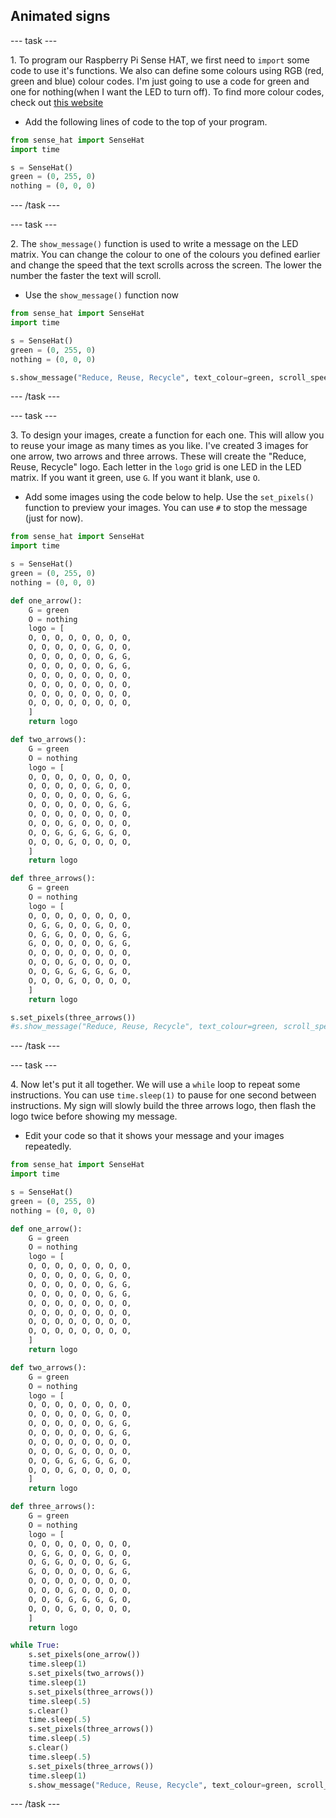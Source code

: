 ## Animated signs

--- task ---

1\. To program our Raspberry Pi Sense HAT, we first need to `import` some code to use it's functions. We also can define some colours using RGB (red, green and blue) colour codes. I'm just going to use a code for green and one for nothing(when I want the LED to turn off). To find more colour codes, check out [this website](https://flaviocopes.com/rgb-color-codes/)

+ Add the following lines of code to the top of your program.

```python
from sense_hat import SenseHat
import time

s = SenseHat()
green = (0, 255, 0)
nothing = (0, 0, 0)
```

--- /task ---

--- task ---

2\. The `show_message()` function is used to write a message on the LED matrix. You can change the colour to one of the colours you defined earlier and change the speed that the text scrolls across the screen. The lower the number the faster the text will scroll.

+ Use the `show_message()` function now

```python
from sense_hat import SenseHat
import time

s = SenseHat()
green = (0, 255, 0)
nothing = (0, 0, 0)

s.show_message("Reduce, Reuse, Recycle", text_colour=green, scroll_speed=0.05)
```

--- /task ---

--- task ---

3\. To design your images, create a function for each one. This will allow you to reuse your image as many times as you like. I've created 3 images for one arrow, two arrows and three arrows. These will create the "Reduce, Reuse, Recycle" logo. Each letter in the `logo` grid is one LED in the LED matrix. If you want it green, use `G`. If you want it blank, use `O`.

+ Add some images using the code below to help. Use the `set_pixels()` function to preview your images. You can use `#` to stop the message (just for now).

```python
from sense_hat import SenseHat
import time

s = SenseHat()
green = (0, 255, 0)
nothing = (0, 0, 0)

def one_arrow():
    G = green
    O = nothing
    logo = [
    O, O, O, O, O, O, O, O,
    O, O, O, O, O, G, O, O,
    O, O, O, O, O, O, G, G,
    O, O, O, O, O, O, G, G,
    O, O, O, O, O, O, O, O,
    O, O, O, O, O, O, O, O,
    O, O, O, O, O, O, O, O,
    O, O, O, O, O, O, O, O,
    ]
    return logo

def two_arrows():
    G = green
    O = nothing
    logo = [
    O, O, O, O, O, O, O, O,
    O, O, O, O, O, G, O, O,
    O, O, O, O, O, O, G, G,
    O, O, O, O, O, O, G, G,
    O, O, O, O, O, O, O, O,
    O, O, O, G, O, O, O, O,
    O, O, G, G, G, G, G, O,
    O, O, O, G, O, O, O, O,
    ]
    return logo

def three_arrows():
    G = green
    O = nothing
    logo = [
    O, O, O, O, O, O, O, O,
    O, G, G, O, O, G, O, O,
    O, G, G, O, O, O, G, G,
    G, O, O, O, O, O, G, G,
    O, O, O, O, O, O, O, O,
    O, O, O, G, O, O, O, O,
    O, O, G, G, G, G, G, O,
    O, O, O, G, O, O, O, O,
    ]
    return logo

s.set_pixels(three_arrows())
#s.show_message("Reduce, Reuse, Recycle", text_colour=green, scroll_speed=0.05)
```

--- /task ---

--- task ---

4\. Now let's put it all together. We will use a `while` loop to repeat some instructions. You can use `time.sleep(1)` to pause for one second between instructions. My sign will slowly build the three arrows logo, then flash the logo twice before showing my message.

+ Edit your code so that it shows your message and your images repeatedly. 

```python
from sense_hat import SenseHat
import time

s = SenseHat()
green = (0, 255, 0)
nothing = (0, 0, 0)

def one_arrow():
    G = green
    O = nothing
    logo = [
    O, O, O, O, O, O, O, O,
    O, O, O, O, O, G, O, O,
    O, O, O, O, O, O, G, G,
    O, O, O, O, O, O, G, G,
    O, O, O, O, O, O, O, O,
    O, O, O, O, O, O, O, O,
    O, O, O, O, O, O, O, O,
    O, O, O, O, O, O, O, O,
    ]
    return logo

def two_arrows():
    G = green
    O = nothing
    logo = [
    O, O, O, O, O, O, O, O,
    O, O, O, O, O, G, O, O,
    O, O, O, O, O, O, G, G,
    O, O, O, O, O, O, G, G,
    O, O, O, O, O, O, O, O,
    O, O, O, G, O, O, O, O,
    O, O, G, G, G, G, G, O,
    O, O, O, G, O, O, O, O,
    ]
    return logo

def three_arrows():
    G = green
    O = nothing
    logo = [
    O, O, O, O, O, O, O, O,
    O, G, G, O, O, G, O, O,
    O, G, G, O, O, O, G, G,
    G, O, O, O, O, O, G, G,
    O, O, O, O, O, O, O, O,
    O, O, O, G, O, O, O, O,
    O, O, G, G, G, G, G, O,
    O, O, O, G, O, O, O, O,
    ]
    return logo

while True:
    s.set_pixels(one_arrow())
    time.sleep(1)
    s.set_pixels(two_arrows())
    time.sleep(1)
    s.set_pixels(three_arrows())
    time.sleep(.5)
    s.clear()
    time.sleep(.5)
    s.set_pixels(three_arrows())
    time.sleep(.5)
    s.clear()
    time.sleep(.5)
    s.set_pixels(three_arrows())
    time.sleep(1)
    s.show_message("Reduce, Reuse, Recycle", text_colour=green, scroll_speed=0.05)
```

--- /task ---